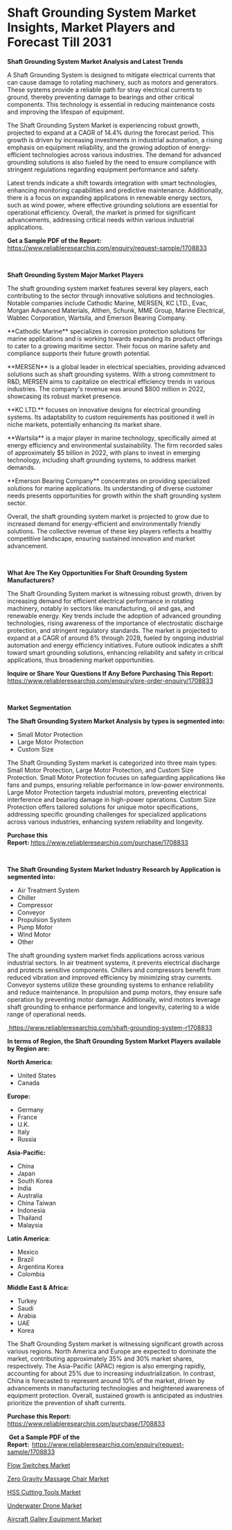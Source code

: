 <p><h1>Shaft Grounding System Market Insights, Market Players and Forecast Till 2031</h1></p><p><strong>Shaft Grounding System Market Analysis and Latest Trends</strong></p>
<p><p>A Shaft Grounding System is designed to mitigate electrical currents that can cause damage to rotating machinery, such as motors and generators. These systems provide a reliable path for stray electrical currents to ground, thereby preventing damage to bearings and other critical components. This technology is essential in reducing maintenance costs and improving the lifespan of equipment.</p><p>The Shaft Grounding System Market is experiencing robust growth, projected to expand at a CAGR of 14.4% during the forecast period. This growth is driven by increasing investments in industrial automation, a rising emphasis on equipment reliability, and the growing adoption of energy-efficient technologies across various industries. The demand for advanced grounding solutions is also fueled by the need to ensure compliance with stringent regulations regarding equipment performance and safety.</p><p>Latest trends indicate a shift towards integration with smart technologies, enhancing monitoring capabilities and predictive maintenance. Additionally, there is a focus on expanding applications in renewable energy sectors, such as wind power, where effective grounding solutions are essential for operational efficiency. Overall, the market is primed for significant advancements, addressing critical needs within various industrial applications.</p></p>
<p><strong>Get a Sample PDF of the Report:&nbsp;</strong> <a href="https://www.reliableresearchiq.com/enquiry/request-sample/1708833?utm_campaign=1787&utm_medium=2&utm_source=Github&utm_content=ia&utm_term=21102024&utm_id=shaft-grounding-system">https://www.reliableresearchiq.com/enquiry/request-sample/1708833</a></p>
<p>&nbsp;</p>
<p><strong>Shaft Grounding System Major Market Players</strong></p>
<p><p>The shaft grounding system market features several key players, each contributing to the sector through innovative solutions and technologies. Notable companies include Cathodic Marine, MERSEN, KC LTD., Evac, Morgan Advanced Materials, Althen, Schunk, MME Group, Marine Electrical, Wabtec Corporation, Wartsila, and Emerson Bearing Company.</p><p>**Cathodic Marine** specializes in corrosion protection solutions for marine applications and is working towards expanding its product offerings to cater to a growing maritime sector. Their focus on marine safety and compliance supports their future growth potential.</p><p>**MERSEN** is a global leader in electrical specialties, providing advanced solutions such as shaft grounding systems. With a strong commitment to R&D, MERSEN aims to capitalize on electrical efficiency trends in various industries. The company's revenue was around $800 million in 2022, showcasing its robust market presence.</p><p>**KC LTD.** focuses on innovative designs for electrical grounding systems. Its adaptability to custom requirements has positioned it well in niche markets, potentially enhancing its market share.</p><p>**Wartsila** is a major player in marine technology, specifically aimed at energy efficiency and environmental sustainability. The firm recorded sales of approximately $5 billion in 2022, with plans to invest in emerging technology, including shaft grounding systems, to address market demands.</p><p>**Emerson Bearing Company** concentrates on providing specialized solutions for marine applications. Its understanding of diverse customer needs presents opportunities for growth within the shaft grounding system sector.</p><p>Overall, the shaft grounding system market is projected to grow due to increased demand for energy-efficient and environmentally friendly solutions. The collective revenue of these key players reflects a healthy competitive landscape, ensuring sustained innovation and market advancement.</p></p>
<p>&nbsp;</p>
<p><strong>What Are The Key Opportunities For Shaft Grounding System Manufacturers?</strong></p>
<p><p>The Shaft Grounding System market is witnessing robust growth, driven by increasing demand for efficient electrical performance in rotating machinery, notably in sectors like manufacturing, oil and gas, and renewable energy. Key trends include the adoption of advanced grounding technologies, rising awareness of the importance of electrostatic discharge protection, and stringent regulatory standards. The market is projected to expand at a CAGR of around 6% through 2028, fueled by ongoing industrial automation and energy efficiency initiatives. Future outlook indicates a shift toward smart grounding solutions, enhancing reliability and safety in critical applications, thus broadening market opportunities.</p></p>
<p><strong>Inquire or Share Your Questions If Any Before Purchasing This Report:</strong> <a href="https://www.reliableresearchiq.com/enquiry/pre-order-enquiry/1708833?utm_campaign=1787&utm_medium=2&utm_source=Github&utm_content=ia&utm_term=21102024&utm_id=shaft-grounding-system">https://www.reliableresearchiq.com/enquiry/pre-order-enquiry/1708833</a></p>
<p>&nbsp;</p>
<p><strong>Market Segmentation</strong></p>
<p><strong>The Shaft Grounding System Market Analysis by types is segmented into:</strong></p>
<p><ul><li>Small Motor Protection</li><li>Large Motor Protection</li><li>Custom Size</li></ul></p>
<p><p>The Shaft Grounding System market is categorized into three main types: Small Motor Protection, Large Motor Protection, and Custom Size Protection. Small Motor Protection focuses on safeguarding applications like fans and pumps, ensuring reliable performance in low-power environments. Large Motor Protection targets industrial motors, preventing electrical interference and bearing damage in high-power operations. Custom Size Protection offers tailored solutions for unique motor specifications, addressing specific grounding challenges for specialized applications across various industries, enhancing system reliability and longevity.</p></p>
<p><strong>Purchase this Report:&nbsp;</strong><a href="https://www.reliableresearchiq.com/purchase/1708833?utm_campaign=1787&utm_medium=2&utm_source=Github&utm_content=ia&utm_term=21102024&utm_id=shaft-grounding-system">https://www.reliableresearchiq.com/purchase/1708833</a></p>
<p>&nbsp;</p>
<p><strong>The Shaft Grounding System Market Industry Research by Application is segmented into:</strong></p>
<p><ul><li>Air Treatment System</li><li>Chiller</li><li>Compressor</li><li>Conveyor</li><li>Propulsion System</li><li>Pump Motor</li><li>Wind Motor</li><li>Other</li></ul></p>
<p><p>The shaft grounding system market finds applications across various industrial sectors. In air treatment systems, it prevents electrical discharge and protects sensitive components. Chillers and compressors benefit from reduced vibration and improved efficiency by minimizing stray currents. Conveyor systems utilize these grounding systems to enhance reliability and reduce maintenance. In propulsion and pump motors, they ensure safe operation by preventing motor damage. Additionally, wind motors leverage shaft grounding to enhance performance and longevity, catering to a wide range of operational needs.</p></p>
<p><a href="https://www.reliableresearchiq.com/shaft-grounding-system-r1708833?utm_campaign=1787&utm_medium=2&utm_source=Github&utm_content=ia&utm_term=21102024&utm_id=shaft-grounding-system">&nbsp;https://www.reliableresearchiq.com/shaft-grounding-system-r1708833</a></p>
<p><strong>In terms of Region, the Shaft Grounding System Market Players available by Region are:</strong></p>
<p>
    <p> <strong> North America: </strong>
        <ul>
            <li>United States</li>
            <li>Canada</li>
        </ul>
        </p> 
    <p> <strong> Europe: </strong>
        <ul>
            <li>Germany</li>
            <li>France</li>
            <li>U.K.</li>
            <li>Italy</li>
            <li>Russia</li>
        </ul>
        </p> 
    <p> <strong> Asia-Pacific: </strong>
        <ul>
            <li>China</li>
            <li>Japan</li>
            <li>South Korea</li>
            <li>India</li>
            <li>Australia</li>
            <li>China Taiwan</li>
            <li>Indonesia</li>
            <li>Thailand</li>
            <li>Malaysia</li>
        </ul>
        </p> 
    <p> <strong> Latin America: </strong>
        <ul>
            <li>Mexico</li>
            <li>Brazil</li>
            <li>Argentina Korea</li>
            <li>Colombia</li>
        </ul>
        </p> 
    <p> <strong> Middle East & Africa: </strong>
        <ul>
            <li>Turkey</li>
            <li>Saudi</li>
            <li>Arabia</li>
            <li>UAE</li>
            <li>Korea</li>
        </ul>
    </p>
    </p>
<p><p>The Shaft Grounding System market is witnessing significant growth across various regions. North America and Europe are expected to dominate the market, contributing approximately 35% and 30% market shares, respectively. The Asia-Pacific (APAC) region is also emerging rapidly, accounting for about 25% due to increasing industrialization. In contrast, China is forecasted to represent around 10% of the market, driven by advancements in manufacturing technologies and heightened awareness of equipment protection. Overall, sustained growth is anticipated as industries prioritize the prevention of shaft currents.</p></p>
<p><strong>Purchase this Report: </strong><a href="https://www.reliableresearchiq.com/purchase/1708833?utm_campaign=1787&utm_medium=2&utm_source=Github&utm_content=ia&utm_term=21102024&utm_id=shaft-grounding-system">https://www.reliableresearchiq.com/purchase/1708833</a></p>
<p>&nbsp;<strong>Get a Sample PDF of the Report:&nbsp;&nbsp;</strong><a href="https://www.reliableresearchiq.com/enquiry/request-sample/1708833?utm_campaign=1787&utm_medium=2&utm_source=Github&utm_content=ia&utm_term=21102024&utm_id=shaft-grounding-system">https://www.reliableresearchiq.com/enquiry/request-sample/1708833</a></p>
<p><strong></strong></p>
<p><p><a href="https://www.linkedin.com/pulse/insights-flow-switches-industry-market-financial-status-size-ueenf?utm_campaign=1787&utm_medium=2&utm_source=Github&utm_content=ia&utm_term=21102024&utm_id=shaft-grounding-system">Flow Switches Market</a></p><p><a href="https://www.linkedin.com/pulse/market-leaders-laggards-global-zero-gravity-massage-chair-kkfsf?utm_campaign=1787&utm_medium=2&utm_source=Github&utm_content=ia&utm_term=21102024&utm_id=shaft-grounding-system">Zero Gravity Massage Chair Market</a></p><p><a href="https://www.linkedin.com/pulse/analyzing-global-hss-cutting-tools-market-growth-prospects-d1pff?utm_campaign=1787&utm_medium=2&utm_source=Github&utm_content=ia&utm_term=21102024&utm_id=shaft-grounding-system">HSS Cutting Tools Market</a></p><p><a href="https://www.linkedin.com/pulse/underwater-drone-ecosystem-mapping-innovation-value-chains-t0u4f?utm_campaign=1787&utm_medium=2&utm_source=Github&utm_content=ia&utm_term=21102024&utm_id=shaft-grounding-system">Underwater Drone Market</a></p><p><a href="https://www.linkedin.com/pulse/aircraft-galley-equipment-market-trends-growth-outlook-2024-wdwuf?utm_campaign=1787&utm_medium=2&utm_source=Github&utm_content=ia&utm_term=21102024&utm_id=shaft-grounding-system">Aircraft Galley Equipment Market</a></p></p>